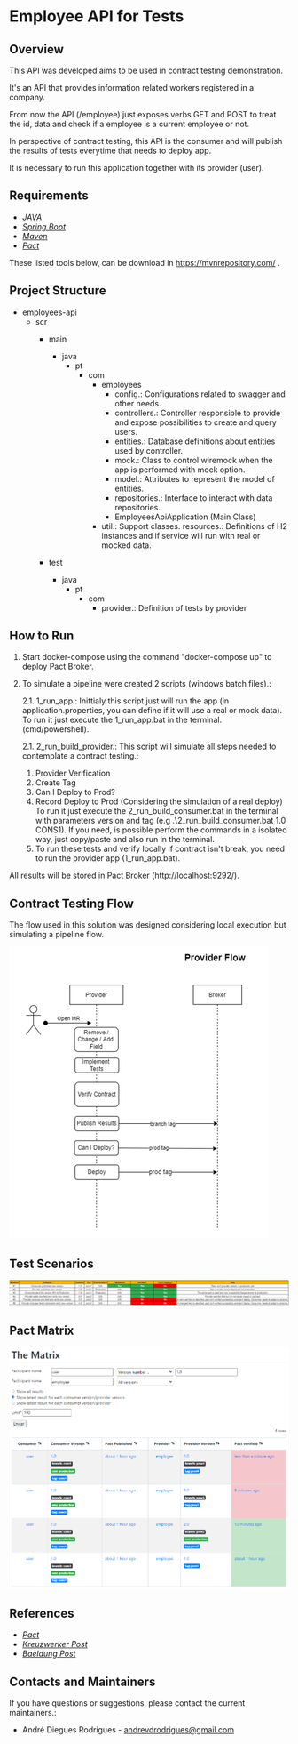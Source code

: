 # Employee API for Tests

## Overview

This API was developed aims to be used in contract testing demonstration.

It's an API that provides information related workers registered in a company.

From now the API (/employee) just exposes verbs GET and POST to treat the id, data and check if a employee is a current
employee or not. 

In perspective of contract testing, this API is the consumer and will publish the results of tests everytime that needs to deploy app.

It is necessary to run this application together with its provider (user).

## Requirements

- [*JAVA*](https://www.oracle.com/br/java/technologies/javase-jdk11-downloads.html)
- [*Spring Boot*](https://spring.io/projects/spring-boot)
- [*Maven*](https://maven.apache.org/download.cgi)
- [*Pact*](https://docs.pact.io/)

These listed tools below, can be download in https://mvnrepository.com/ .

## Project Structure

- employees-api
    - scr
        - main
            - java
              - pt
                  - com
                      - employees
                          - config.: Configurations related to swagger and other needs.
                          - controllers.: Controller responsible to provide and expose possibilities to create and query users.
                          - entities.: Database definitions about entities used by controller.
                          - mock.: Class to control wiremock when the app is performed with mock option.
                          - model.: Attributes to represent the model of entities.
                          - repositories.: Interface to interact with data repositories.
                          - EmployeesApiApplication (Main Class)
                      - util.: Support classes.
                        resources.: Definitions of H2 instances and if service will run with real or mocked data.

        - test
            - java
                - pt
                    - com
                      - provider.: Definition of tests by provider
                      

## How to Run

1. Start docker-compose using the command "docker-compose up" to deploy Pact Broker.

2. To simulate a pipeline were created 2 scripts (windows batch files).:

   2.1. 1_run_app.: Inittialy this script just will run the app (in application.properties, you can define if it will use a real or mock data).
   To run it just execute the 1_run_app.bat in the terminal. (cmd/powershell).

   2.1. 2_run_build_provider.: This script will simulate all steps needed to contemplate a contract testing.:
    1. Provider Verification
    2. Create Tag
    3. Can I Deploy to Prod?
    4. Record Deploy to Prod (Considering the simulation of a real deploy)
       To run it just execute the 2_run_build_consumer.bat in the terminal with parameters version and
       tag (e.g .\2_run_build_consumer.bat 1.0 CONS1).
       If you need, is possible perform the commands in a isolated way, just copy/paste and also run in the terminal.
    5. To run these tests and verify locally if contract isn't break, you need to run the provider app (1_run_app.bat).

All results will be stored in Pact Broker (http://localhost:9292/).

## Contract Testing Flow

The flow used in this solution was designed considering local execution but simulating a pipeline flow.

![](imgs/Provider_Flow.png)

## Test Scenarios

![](imgs/Provider_Tests.png)

## Pact Matrix

![](imgs/Pact_Matrix.png)

## References

- [*Pact*](https://docs.pact.io/)
- [*Kreuzwerker Post*](https://kreuzwerker.de/post/introduction-to-consumer-driven-contract-testing)
- [*Baeldung Post*](https://www.baeldung.com/pact-junit-consumer-driven-contracts)

## Contacts and Maintainers

If you have questions or suggestions, please contact the current maintainers.:

-   André Diegues Rodrigues - andrevdrodrigues@gmail.com

